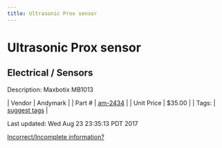 ```yaml
---
title: Ultrasonic Prox sensor
---
```


# Ultrasonic Prox sensor
## Electrical / Sensors
Description: 	Maxbotix MB1013 

| Vendor | Andymark | 
| Part # | [am-2434](http://www.andymark.com/product-p/am-2434.htm) | 
| Unit Price | $35.00 | 
| Tags: | [suggest tags](https://docs.google.com/forms/d/e/1FAIpQLSeWyY8v3RgOty-MyWmh9U0iivNYN_molChYyS-0U-o-kOAv_g/viewform) | 

Last updated: Wed Aug 23 23:35:13 PDT 2017

 [Incorrect/Incomplete information?](https://docs.google.com/forms/d/e/1FAIpQLSeWyY8v3RgOty-MyWmh9U0iivNYN_molChYyS-0U-o-kOAv_g/viewform)